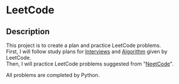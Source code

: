 # LeetCode

## Description
This project is to create a plan and practice LeetCode problems.</br>
First, I will follow study plans for [Interviews](https://leetcode.com/study-plan/leetcode-75/) and [Algorithm](https://leetcode.com/study-plan/algorithm/) given by LeetCode.</br>
Then, I will practice LeetCode problems suggested from "[NeetCode](https://neetcode.io/practice)". <br/>

All problems are completed by Python.
